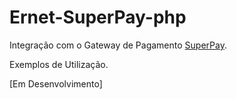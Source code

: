 Ernet-SuperPay-php
==================
Integração com o Gateway de Pagamento [SuperPay](http://superpay.locaweb.com.br/).

Exemplos de Utilização.

[Em Desenvolvimento]
